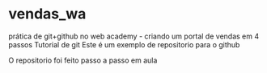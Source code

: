 # vendas_wa
prática de git+github no web academy - criando um portal de vendas em 4 passos
Tutorial de git
Este é um exemplo de repositorio para o github 

O repositorio foi feito passo a passo em aula